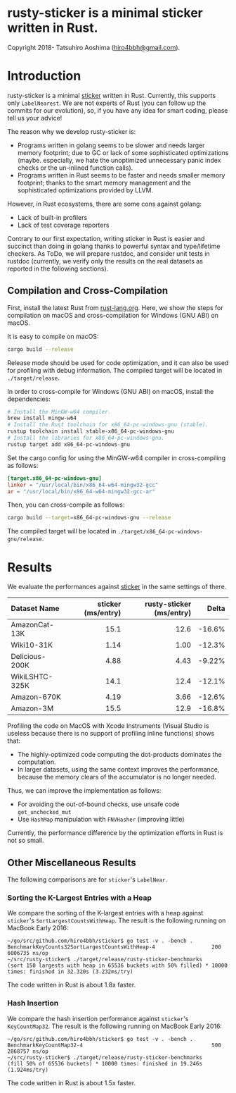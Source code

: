 # rusty-sticker is a minimal sticker written in Rust.

Copyright 2018- Tatsuhiro Aoshima (hiro4bbh@gmail.com).

# Introduction
rusty-sticker is a minimal [sticker](https://github.com/hiro4bbh/sticker) written in Rust.
Currently, this supports only `LabelNearest`.
We are not experts of Rust (you can follow up the commits for our evolution), so, if you have any idea for smart coding, please tell us your advice!

The reason why we develop rusty-sticker is:

- Programs written in golang seems to be slower and needs larger memory footprint; due to GC or lack of some sophisticated optimizations (maybe. especially, we hate the unoptimized unnecessary panic index checks or the un-inlined function calls).
- Programs written in Rust seems to be faster and needs smaller memory footprint; thanks to the smart memory management and the sophisticated optimizations provided by LLVM.

However, in Rust ecosystems, there are some cons against golang:

- Lack of built-in profilers
- Lack of test coverage reporters

Contrary to our first expectation, writing sticker in Rust is easier and succinct than doing in golang thanks to powerful syntax and type/lifetime checkers.
As ToDo, we will prepare rustdoc, and consider unit tests in rustdoc (currently, we verify only the results on the real datasets as reported in the following sections).

## Compilation and Cross-Compilation
First, install the latest Rust from [rust-lang.org](https://rust-lang.org/).
Here, we show the steps for compilation on macOS and cross-compilation for Windows (GNU ABI) on macOS.

It is easy to compile on macOS:

```bash
cargo build --release
```

Release mode should be used for code optimization, and it can also be used for profiling with debug information.
The compiled target will be located in `./target/release`.

In order to cross-compile for Windows (GNU ABI) on macOS, install the dependencies:

```bash
# Install the MinGW-w64 compiler.
brew install mingw-w64
# Install the Rust toolchain for x86_64-pc-windows-gnu (stable).
rustup toolchain install stable-x86_64-pc-windows-gnu
# Install the libraries for x86_64-pc-windows-gnu.
rustup target add x86_64-pc-windows-gnu
```

Set the cargo config for using the MinGW-w64 compiler in cross-compiling as follows:

```toml
[target.x86_64-pc-windows-gnu]
linker = "/usr/local/bin/x86_64-w64-mingw32-gcc"
ar = "/usr/local/bin/x86_64-w64-mingw32-gcc-ar"
```

Then, you can cross-compile as follows:

```bash
cargo build --target=x86_64-pc-windows-gnu --release
```

The compiled target will be located in `./target/x86_64-pc-windows-gnu/release`.

# Results
We evaluate the performances against [sticker](https://github.com/hiro4bbh/sticker) in the same settings of there.

|Dataset Name|sticker (ms/entry)|rusty-sticker (ms/entry)|Delta|
|:---|---:|---:|---:|
|AmazonCat-13K|15.1|12.6|-16.6%|
|Wiki10-31K|1.14|1.00|-12.3%|
|Delicious-200K|4.88|4.43|-9.22%|
|WikiLSHTC-325K|14.1|12.4|-12.1%|
|Amazon-670K|4.19|3.66|-12.6%|
|Amazon-3M|15.5|12.9|-16.8%|

Profiling the code on MacOS with Xcode Instruments (Visual Studio is useless because there is no support of profiling inline functions) shows that:
- The highly-optimized code computing the dot-products dominates the computation.
- In larger datasets, using the same context improves the performance, because the memory clears of the accumulator is no longer needed.

Thus, we can improve the implementation as follows:
- For avoiding the out-of-bound checks, use unsafe code `get_unchecked_mut`
- Use `HashMap` manipulation with `FNVHasher` (improving little)

Currently, the performance difference by the optimization efforts in Rust is not so small.

## Other Miscellaneous Results
The following comparisons are for `sticker`'s `LabelNear`.

### Sorting the K-Largest Entries with a Heap
We compare the sorting of the K-largest entries with a heap against `sticker`'s `SortLargestCountsWithHeap`.
The result is the following running on MacBook Early 2016:

```
~/go/src/github.com/hiro4bbh/sticker$ go test -v . -bench .
BenchmarkKeyCounts32SortLargestCountsWithHeap-4           	     200	   6006735 ns/op
~/src/rusty-sticker$ ./target/release/rusty-sticker-benchmarks
(sort 150 largests with heap in 65536 buckets with 50% filled) * 10000 times: finished in 32.320s (3.232ms/try)
```

The code written in Rust is about 1.8x faster.

### Hash Insertion
We compare the hash insertion performance against `sticker`'s `KeyCountMap32`.
The result is the following running on MacBook Early 2016:

```
~/go/src/github.com/hiro4bbh/sticker$ go test -v . -bench .
BenchmarkKeyCountMap32-4                                  	     500	   2868757 ns/op
~/src/rusty-sticker$ ./target/release/rusty-sticker-benchmarks
(fill 50% of 65536 buckets) * 10000 times: finished in 19.246s (1.924ms/try)
```

The code written in Rust is about 1.5x faster.
